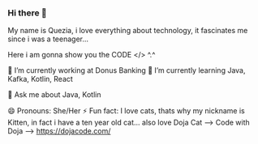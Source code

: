 ### Hi there 👋

My name is Quezia, i love everything about technology,
it fascinates me since i was a teenager... 

Here i am gonna show you the CODE </> ^.^

🔭 I’m currently working at Donus Banking
🌱 I’m currently learning Java, Kafka, Kotlin, React

💬 Ask me about Java, Kotlin

😄 Pronouns: She/Her                                                                                                                                                             ⚡ Fun fact: I love cats, thats why my nickname is Kitten, in fact i have a ten year old cat... also love Doja Cat --> Code with Doja --> https://dojacode.com/
<!--
**kitten404/kitten404** is a ✨ _special_ ✨ repository because its `README.md` (this file) appears on your GitHub profile.

Here are some ideas to get you started:

- 🔭 I’m currently working on ...
- 🌱 I’m currently learning ...
- 👯 I’m looking to collaborate on ...
- 🤔 I’m looking for help with ...
- 💬 Ask me about ...
- 📫 How to reach me: ...
- 😄 Pronouns: ...
- ⚡ Fun fact: ...
-->
